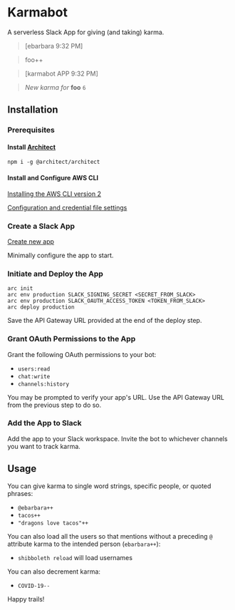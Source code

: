 # Karmabot

A serverless Slack App for giving (and taking) karma.

> [ebarbara  9:32 PM]

> foo++

> [karmabot APP  9:32 PM]

> _New karma for_ **foo** `6`

## Installation

### Prerequisites

#### Install [Architect](http://arc.codes/)
```
npm i -g @architect/architect
```

#### Install and Configure AWS CLI
[Installing the AWS CLI version 2
](https://docs.aws.amazon.com/cli/latest/userguide/install-cliv2.html)

[Configuration and credential file settings
](https://docs.aws.amazon.com/cli/latest/userguide/cli-configure-files.html)

### Create a Slack App
[Create new app](https://api.slack.com/apps)

Minimally configure the app to start.

### Initiate and Deploy the App
```
arc init
arc env production SLACK_SIGNING_SECRET <SECRET_FROM_SLACK>
arc env production SLACK_OAUTH_ACCESS_TOKEN <TOKEN_FROM_SLACK>
arc deploy production 
```
Save the API Gateway URL provided at the end of the deploy step.

### Grant OAuth Permissions to the App
Grant the following OAuth permissions to your bot:
* `users:read`
* `chat:write`
* `channels:history`

You may be prompted to verify your app's URL. Use the API Gateway URL from the previous step to do so.

### Add the App to Slack
Add the app to your Slack workspace. Invite the bot to whichever channels you want to track karma.

## Usage
You can give karma to single word strings, specific people, or quoted phrases:
* `@ebarbara++`
* `tacos++`
* `"dragons love tacos"++`

You can also load all the users so that mentions without a preceding `@` attribute karma to the intended person (`ebarbara++`):
* `shibboleth reload` will load usernames

You can also decrement karma:
* `COVID-19--`

Happy trails!